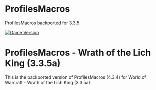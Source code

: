 # ProfilesMacros
ProfilesMacros backported for 3.3.5

[![Game Version](https://img.shields.io/badge/wow-3.3.5-blue.svg)](https://github.com/ElvUI-WotLK)

# ProfilesMacros - Wrath of the Lich King (3.3.5a)

This is the backported version of ProfilesMacros (4.3.4) for World of Warcraft - Wrath of the Lich King (3.3.5a)

